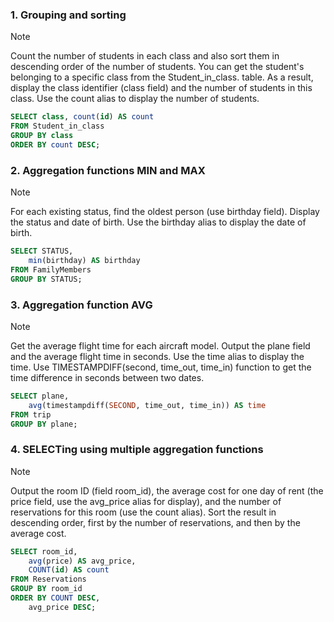 ### 1. Grouping and sorting
> [!NOTE]
> Count the number of students in each class and also sort them in descending order of the number of students. You can get the student's belonging to a specific class from the Student_in_class. table. As a result, display the class identifier (class field) and the number of students in this class. 
Use the count alias to display the number of students.
```sql
SELECT class, count(id) AS count
FROM Student_in_class
GROUP BY class 
ORDER BY count DESC;
```


### 2. Aggregation functions MIN and MAX
> [!NOTE]
> For each existing status, find the oldest person (use birthday field). Display the status and date of birth.
Use the birthday alias to display the date of birth.
```sql
SELECT STATUS,
	min(birthday) AS birthday
FROM FamilyMembers
GROUP BY STATUS;
```


### 3. Aggregation function AVG
> [!NOTE]
> Get the average flight time for each aircraft model. Output the plane field and the average flight time in seconds.
Use the time alias to display the time.
Use TIMESTAMPDIFF(second, time_out, time_in) function to get the time difference in seconds between two dates.
```sql
SELECT plane,
	avg(timestampdiff(SECOND, time_out, time_in)) AS time
FROM trip
GROUP BY plane;
```


### 4. SELECTing using multiple aggregation functions
> [!NOTE]
> Output the room ID (field room_id), the average cost for one day of rent (the price field, use the avg_price alias for display), and the number of reservations for this room (use the count alias). Sort the result in descending order, first by the number of reservations, and then by the average cost.
```sql
SELECT room_id,
	avg(price) AS avg_price,
	COUNT(id) AS count
FROM Reservations
GROUP BY room_id
ORDER BY COUNT DESC,
	avg_price DESC;
```